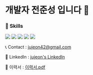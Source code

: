# 개발자 전준성 입니다 👋

### 💼 Skills 

<img src="https://img.shields.io/badge/typescript-3178C6?style=for-the-badge&logo=typescript&logoColor=white"> <img src="https://img.shields.io/badge/react-61DAFB?style=for-the-badge&logo=react&logoColor=black">
<img src="https://img.shields.io/badge/nextjs-000000?style=for-the-badge&logo=nextdotjs&logoColor=white">  <img src="https://img.shields.io/badge/c-A8B9CC?style=for-the-badge&logo=c&logoColor=white"> <img src="https://img.shields.io/badge/c++-00599C?style=for-the-badge&logo=c%2B%2B&logoColor=white"> 
  
📞 Contact : jujeon42@gmail.com

👋 LinkedIn : [jujeon's LinkedIn](https://www.linkedin.com/in/jujeon42)

📜 이력서 : [이력서.pdf](https://github.com/user-attachments/files/17457572/241010.pdf)

